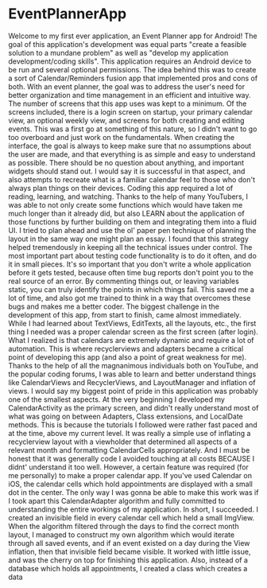 # EventPlannerApp

Welcome to my first ever application, an Event Planner app for Android! The goal of this application's development was equal parts "create a feasible solution to a mundane problem" as well as "develop my application development/coding skills". This application requires an Android device to be run and several optional permissions. The idea behind this was to create a sort of Calendar/Reminders fusion app that implemented pros and cons of both. With an event planner, the goal was to address the user's need for better organization and time management in an efficient and intuitive way. 
The number of screens that this app uses was kept to a minimum. Of the screens included, there is a login screen on startup, your primary calendar view, an optional weekly view, and screens for both creating and editing events. This was a first go at something of this nature, so I didn't want to go too overboard and just work on the fundamentals. When creating the interface, the goal is always to keep make sure that no assumptions about the user are made, and that everything is as simple and easy to understand as possible. There should be no question about anything, and important widgets should stand out. I would say it is successful in that aspect, and also attempts to recreate what is a familiar calendar feel to those who don't always plan things on their devices.
Coding this app required a lot of reading, learning, and watching. Thanks to the help of many YouTubers, I was able to not only create some functions which would have taken me much longer than it already did, but also LEARN about the application of those functions by further building on them and integrating them into a fluid UI. I tried to plan ahead and use the ol' paper pen technique of planning the layout in the same way one might plan an essay. I found that this strategy helped tremendously in keeping all the technical issues under control. 
The most important part about testing code functionality is to do it often, and do it in small pieces. It's so important that you don't write a whole application before it gets tested, because often time bug reports don't point you to the real source of an error. By commenting things out, or leaving variables static, you can truly identify the points in which things fail. This saved me a lot of time, and also got me trained to think in a way that overcomes these bugs and makes me a better coder.
The biggest challenge in the development of this app, from start to finish, came almost immediately. While I had learned about TextViews, EditTexts, all the layouts, etc., the first thing I needed was a proper calendar screen as the first screen (after login). What I realized is that calendars are extremely dynamic and require a lot of automation. This is where recyclerviews and adapters became a critical point of developing this app (and also a point of great weakness for me). Thanks to the help of all the magnanimous individuals both on YouTube, and the popular coding forums, I was able to learn and better understand things like CalendarViews and RecyclerViews, and LayoutManager and inflation of views.
I would say my biggest point of pride in this application was probably one of the smallest aspects. At the very beginning I developed my CalendarActivity as the primary screen, and didn't really understand most of what was going on between Adapters, Class extensions, and LocalDate methods. This is because the tutorials I followed were rather fast paced and at the time, above my current level. It was really a simple use of inflating a recyclerview layout with a viewholder that determined all aspects of a relevant month and formatting CalendarCells appropriately. And I must be honest that it was generally code I avoided touching at all costs BECAUSE I didnt' understand it too well. However, a certain feature was required (for me personally) to make a proper calendar app. If you've used Calendar on iOS, the calendar cells which hold appointments are displayed with a small dot in the center. The only way I was gonna be able to make this work was if I took apart this CalendarAdapter algorithm and fully committed to understanding the entire workings of my application. In short, I succeeded. I created an invisible field in every calendar cell which held a small ImgView. When the algorithm filtered through the days to find the correct month layout, I managed to construct my own algorithm which would iterate through all saved events, and if an event existed on a day during the View inflation, then that invisible field became visible. It worked with little issue, and was the cherry on top for finishing this application. Also, instead of a database which holds all appointments, I created a class which creates a data
